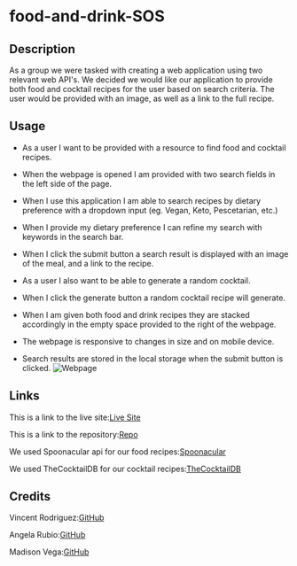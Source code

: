 # food-and-drink-SOS

## Description
As a group we were tasked with creating a web application using two relevant web API's. We decided we would like our application to provide both food and cocktail recipes for the user based on search criteria. The user would be provided with an image, as well as a link to the full recipe. 




## Usage
* As a user I want to be provided with a resource to find food and cocktail recipes.
* When the webpage is opened I am provided with two search fields in the left side of the page.

* When I use this application I am able to search recipes by dietary preference with a dropdown input (eg. Vegan, Keto, Pescetarian, etc.)

* When I provide my dietary preference I can refine my search with keywords in the search bar.

* When I click the submit button a search result is displayed with an image of the meal, and a link to the recipe.
* As a user I also want to be able to generate a random cocktail.
* When I click the generate button a random cocktail recipe will generate.
* When I am given both food and drink recipes they are stacked accordingly in the empty space provided to the right of the webpage. 

* The webpage is responsive to changes in size and on mobile device.

* Search results are stored in the local storage when the submit button is clicked.
 ![Webpage](https://media.giphy.com/media/b5LYfu28BOszu513Ue/giphy.gif)




## Links

This is a link to the live site:[Live Site](https://neptune92.github.io/food-and-drink-sos/index.html)<br>

This is a link to the repository:[Repo](https://github.com/neptune92/food-and-drink)<br>

We used Spoonacular api for our food recipes:[Spoonacular](https://spoonacular.com/food-api)<br>

We used TheCocktailDB for our cocktail recipes:[TheCocktailDB](https://www.thecocktaildb.com/)<br>

## Credits 

Vincent Rodriguez:[GitHub](https://github.com/vinceray90)<br>

Angela Rubio:[GitHub](https://github.com/neptune92)<br>

Madison Vega:[GitHub](https://github.com/madison-vega)<br>